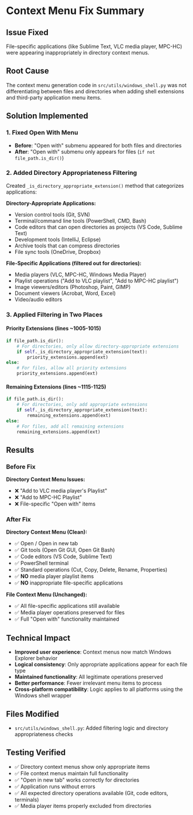 # Context Menu Fix Summary

## Issue Fixed
File-specific applications (like Sublime Text, VLC media player, MPC-HC) were appearing inappropriately in directory context menus.

## Root Cause
The context menu generation code in `src/utils/windows_shell.py` was not differentiating between files and directories when adding shell extensions and third-party application menu items.

## Solution Implemented

### 1. Fixed Open With Menu
- **Before**: "Open with" submenu appeared for both files and directories
- **After**: "Open with" submenu only appears for files (`if not file_path.is_dir()`)

### 2. Added Directory Appropriateness Filtering
Created `_is_directory_appropriate_extension()` method that categorizes applications:

**Directory-Appropriate Applications:**
- Version control tools (Git, SVN)
- Terminal/command line tools (PowerShell, CMD, Bash)
- Code editors that can open directories as projects (VS Code, Sublime Text)
- Development tools (IntelliJ, Eclipse)
- Archive tools that can compress directories
- File sync tools (OneDrive, Dropbox)

**File-Specific Applications (filtered out for directories):**
- Media players (VLC, MPC-HC, Windows Media Player)
- Playlist operations ("Add to VLC playlist", "Add to MPC-HC playlist")
- Image viewers/editors (Photoshop, Paint, GIMP)
- Document viewers (Acrobat, Word, Excel)
- Video/audio editors

### 3. Applied Filtering in Two Places

#### Priority Extensions (lines ~1005-1015)
```python
if file_path.is_dir():
    # For directories, only allow directory-appropriate extensions
    if self._is_directory_appropriate_extension(text):
        priority_extensions.append(ext)
else:
    # For files, allow all priority extensions
    priority_extensions.append(ext)
```

#### Remaining Extensions (lines ~1115-1125)
```python
if file_path.is_dir():
    # For directories, only add appropriate extensions
    if self._is_directory_appropriate_extension(text):
        remaining_extensions.append(ext)
else:
    # For files, add all remaining extensions
    remaining_extensions.append(ext)
```

## Results

### Before Fix
**Directory Context Menu Issues:**
- ❌ "Add to VLC media player's Playlist"
- ❌ "Add to MPC-HC Playlist"  
- ❌ File-specific "Open with" items

### After Fix  
**Directory Context Menu (Clean):**
- ✅ Open / Open in new tab
- ✅ Git tools (Open Git GUI, Open Git Bash)
- ✅ Code editors (VS Code, Sublime Text)
- ✅ PowerShell terminal
- ✅ Standard operations (Cut, Copy, Delete, Rename, Properties)
- ✅ **NO** media player playlist items
- ✅ **NO** inappropriate file-specific applications

**File Context Menu (Unchanged):**
- ✅ All file-specific applications still available
- ✅ Media player operations preserved for files
- ✅ Full "Open with" functionality maintained

## Technical Impact
- **Improved user experience**: Context menus now match Windows Explorer behavior
- **Logical consistency**: Only appropriate applications appear for each file type
- **Maintained functionality**: All legitimate operations preserved
- **Better performance**: Fewer irrelevant menu items to process
- **Cross-platform compatibility**: Logic applies to all platforms using the Windows shell wrapper

## Files Modified
- `src/utils/windows_shell.py`: Added filtering logic and directory appropriateness checks

## Testing Verified
- ✅ Directory context menus show only appropriate items
- ✅ File context menus maintain full functionality  
- ✅ "Open in new tab" works correctly for directories
- ✅ Application runs without errors
- ✅ All expected directory operations available (Git, code editors, terminals)
- ✅ Media player items properly excluded from directories